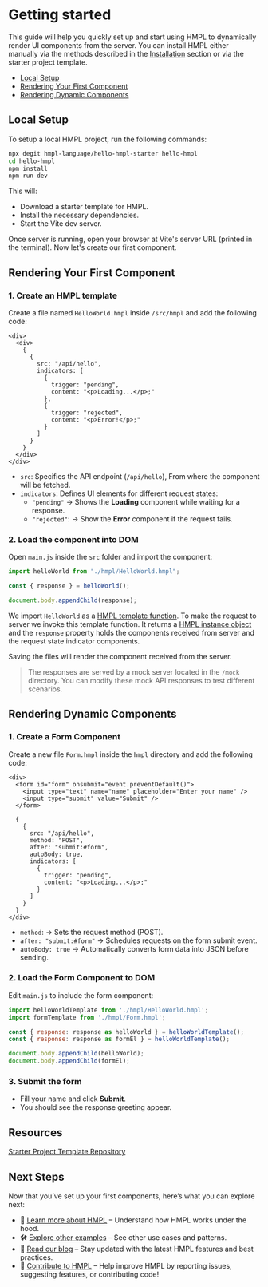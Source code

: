 # Getting started

This guide will help you quickly set up and start using HMPL to dynamically render UI components from the server. You can install HMPL either manually via the methods described in the [Installation](/installation.md) section or via the starter project template.

- [Local Setup](#local-setup)
- [Rendering Your First Component](#rendering-your-first-component)
- [Rendering Dynamic Components](#rendering-dynamic-components)

## Local Setup

To setup a local HMPL project, run the following commands:

```sh
npx degit hmpl-language/hello-hmpl-starter hello-hmpl
cd hello-hmpl
npm install
npm run dev
```

This will:
- Download a starter template for HMPL.
- Install the necessary dependencies.
- Start the Vite dev server.

Once server is running, open your browser at Vite's server URL (printed in the terminal).
Now let's create our first component.

## Rendering Your First Component

### 1. Create an HMPL template

Create a file named `HelloWorld.hmpl` inside `/src/hmpl` and add the following code:

```hmpl
<div>
  <div>
    {
      {
        src: "/api/hello",
        indicators: [
          {
            trigger: "pending",
            content: "<p>Loading...</p>;"
          },
          {
            trigger: "rejected",
            content: "<p>Error!</p>;"
          }
        ]
      }
    }
  </div>
</div>
```

- `src`: Specifies the API endpoint (`/api/hello`), From where the component will be fetched.
- `indicators`: Defines UI elements for different request states:
  - `"pending"` →  Shows the **Loading** component while waiting for a response.
  - `"rejected"`: → Show the **Error** component if the request fails.

### 2. Load the component into DOM

Open `main.js` inside the `src` folder and import the component:

```javascript
import helloWorld from "./hmpl/HelloWorld.hmpl";

const { response } = helloWorld();

document.body.appendChild(response);
```

We import `HelloWorld` as a [HMPL template function](/types.md#hmpltemplatefunction). To make the request to server we invoke this template function. It returns a [HMPL instance object](/types.md#hmplinstance) and the `response` property holds the components received from server and the request state indicator components.

Saving the files will render the component received from the server.

> The responses are served by a mock server located in the `/mock` directory. You can modify these mock API responses to test different scenarios.

## Rendering Dynamic Components

### 1. Create a Form Component

Create a new file `Form.hmpl` inside the `hmpl` directory and add the following code:

```hmpl
<div>
  <form id="form" onsubmit="event.preventDefault()">
    <input type="text" name="name" placeholder="Enter your name" />
    <input type="submit" value="Submit" />
  </form>

  {
    {
      src: "/api/hello",
      method: "POST",
      after: "submit:#form",
      autoBody: true,
      indicators: [
        {
          trigger: "pending",
          content: "<p>Loading...</p>;"
        }
      ]
    }
  }
</div>
```

- `method`: → Sets the request method (POST).
- `after: "submit:#form"` → Schedules requests on the form submit event.
- `autoBody: true` → Automatically converts form data into JSON before sending.

### 2. Load the Form Component to DOM

Edit `main.js` to include the form component:

```javascript
import helloWorldTemplate from './hmpl/HelloWorld.hmpl';
import formTemplate from './hmpl/Form.hmpl';

const { response: response as helloWorld } = helloWorldTemplate();
const { response: response as formEl } = helloWorldTemplate();

document.body.appendChild(helloWorld);
document.body.appendChild(formEl);
```

### 3. Submit the form

- Fill your name and click **Submit**.
- You should see the response greeting appear.

## Resources

[Starter Project Template Repository](https://github.com/hmpl-language/hello-hmpl-starter)

## Next Steps

Now that you’ve set up your first components, here’s what you can explore next:

- 📖 [Learn more about HMPL](/hmpl.md) – Understand how HMPL works under the hood.
- 🛠️ [Explore other examples](/examples.md) – See other use cases and patterns.
- 📰 [Read our blog](https://blog.hmpl-lang.dev) – Stay updated with the latest HMPL features and best practices.
- 🌱 [Contribute to HMPL](https://github.com/hmpl-language/hmpl) – Help improve HMPL by reporting issues, suggesting features, or contributing code!
